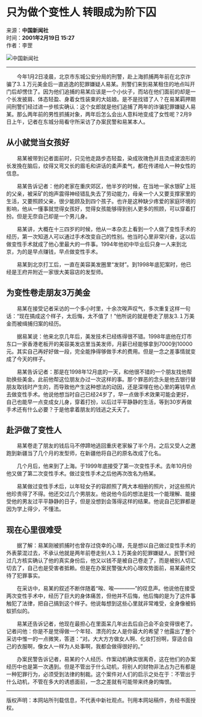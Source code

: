# 只为做个变性人 转眼成为阶下囚

来源：**中国新闻社**  
时间：**2001年2月19日 15:27**  
作者：李罡

![中国新闻社](http://www.chinanews.com/images/logo2.gif)

---

　　今年1月2日凌晨，北京市东城公安分局的刑警，赴上海抓捕两年前在北京诈骗了3.１万元美金后一直逃逸的犯罪嫌疑人易某。刑警们来到易某租住的地点叫开门后却愣住了。因为他们追捕的易某应该是一个小伙子，而站在他们面前的却是一个长发披肩、体态轻盈、身着女性装束的大姑娘。是不是找错了人？在易某羁押期间刑警们经过进一步核实确认：这个女郎就是他们追捕了两年的诈骗犯罪嫌疑人易某。那么两年前的男性抓捕对象，两年后怎么会出人意料地变成了女性呢？2月9日上午，记者在东城分局看守所采访了办案民警和易某本人。

## 从小就觉当女孩好

　　易某被带到记者面前时，只见他走路步态轻盈，染成玫瑰色并且烫成波浪形的长发挽在脑后，纹得又弯又长的眉毛和讲话的柔声柔气，都在传递给人一种女性的信息。

　　易某告诉记者：他的老家在重庆郊区，他半岁的时候，在当地一家水银矿上班的父亲，被采矿的炮声震得神经错乱失去了劳动能力，母亲一个人又要支撑家里的生活，又要照顾父亲，很少能顾及到四个孩子。也许是这种缺少疼爱的家庭环境的影响，他从一懂事就觉得女孩好，觉得女孩能够得到别人更多的照顾，可以穿着打扮。但是无奈自己却是一个男儿身。

　　易某讲，大概在十三四岁的时候，他从一本杂志上看到一个人做了变性手术的经历，第一次知道人可以通过手术改变自己的性别。他当时心里非常兴奋，这以后做变性手术就成了他心里最大的一件事。1994年他初中毕业后只身一人来到北京，为的是早点赚钱，早点做变性手术。

　　易某到北京打工后，一直在美容美发圈里“发财”。到1998年底犯案时，他已经是王府井附近一家很大美容店的发型师。

## 为变性卷走朋友3万美金

　　易某在接受记者采访的一个多小时里，十余次唉声叹气，多次重复这样一句话：“现在搞成这个样子，太后悔，太不值了！”他所说的就是卷走了朋友3.１万美金而被缉捕归案的经历。

　　据易某说：他来北京几年后，美发技术已经练得很不错。1998年底他在灯市东口一家香港老板开的美容美发店里当美发师，月薪已经能够拿到7000到10000元。其实自己再好好做一段，完全能挣得够做手术的费用。但是一念之差事情就变成了今天的样子。

　　易某告诉记者：那是在1998年12月底的一天，和他很不错的一个朋友找他帮助换些美金。此前他帮这位朋友办过一次这样的事。那个罪恶的念头是他去银行替朋友取钱时产生的，而导致他产生这种想法的动因，还是深埋在他心里的筹钱早点去做变性手术。他说他想当时自己已经24岁了，早一点做手术效果可能会更好，自己也能早一点变成女儿身，穿着打扮，以后过平平静静的生活，等到30岁再做手术还有什么必要？于是他拿着朋友的钱逃之夭夭了。

## 赴沪做了变性人

　　易某卷走了朋友的钱后马不停蹄地逃回重庆老家躲了半个月。之后又受人之邀跑到新疆当了几个月的发型师，在新疆他将自己的原名改成了化名。

　　几个月后，他来到了上海。于1999年底接受了第一次变性手术。去年10月份他又做了第二次变性手术。做过变性手术之后他再次改名为杨某。

　　易某做过变性手术后，以年轻女子的容颜照了两大本相册的照片，对这些照片他珍贵得了不得。他还交过几个男朋友。他说他今后的想法是找一个能理解、能接受他的男友过平平静静的日子，但是没想到会落得这样的结果。他说自己犯罪都是因为学上得少，不懂法。

## 现在心里很难受

　　据了解：易某刚被抓捕时也曾存过侥幸的心理，先是想以自己做过变性手术的外表蒙混过去，不承认他就是两年前卷走别人3.１万美金的犯罪嫌疑人。民警们经过几方核实确认了他的真实身份后，他又以钱不是被自己卷走了，而是被别人切汇切去了，自己也是受害者抵赖。但是在办案民警强大的心理攻势面前，易某最终交待了犯罪事实。

　　在采访中，易某的叙述不断伴随着“唉、唉————”的叹息声。他说他在接受两次变性手术中，经历了巨大的身体痛苦，但他并不后悔，他后悔的是为了这件事触犯了法律，把自己搞到这个样子。他说每想到这些心里就非常难受，全身像被蚂蚁抓似的。

　　易某还告诉记者，他现在最担心在里面呆几年出去后自己会不会变得很老了。记者问他：你是不是觉得做一个年轻、漂亮的女人是你最大的希望？他露出了整个采访中惟一的一点微笑，答道：“对。大大方方做女人啊、化妆打扮啊，穿适合自己的衣服啊，像女人一样为人处事啊，我都会做得很好的。”

　　办案民警告诉记者，易某的个人经历、作案动机确实很离奇，这在他们的办案经历中也是第一次遇到。但是不管出于什么动机，将别人的财物非法占为己有都是一种犯罪行为，必须受到法律的制裁。这个案件对人们的启示之处在于：不管出于什么动机，不管在多大的诱惑面前，一念之差就有可能带来终身的悔恨。

---

版权声明：本网站所刊载信息，不代表中新社观点。刊用本网站稿件，务经书面授权。